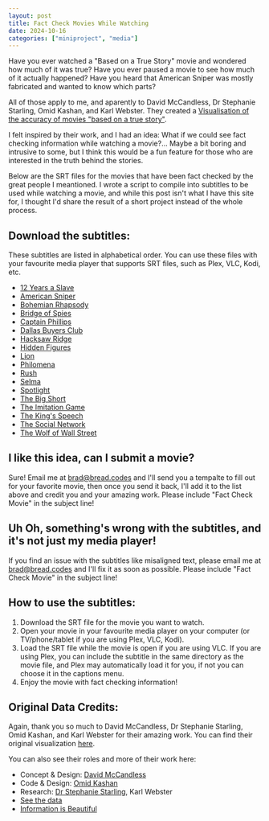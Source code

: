 ```yaml
---
layout: post
title: Fact Check Movies While Watching
date: 2024-10-16
categories: ["miniproject", "media"]
---
```


Have you ever watched a "Based on a True Story" movie and wondered how much of it was true? Have you ever paused a movie to see how much of it actually happened? Have you heard that American Sniper was mostly fabricated and wanted to know which parts?

All of those apply to me, and aparently to David McCandless, Dr Stephanie Starling, Omid Kashan, and Karl Webster. They created a [Visualisation of the accuracy of movies "based on a true story"](https://informationisbeautiful.net/visualizations/based-on-a-true-true-story/). 

I felt inspired by their work, and I had an idea: What if we could see fact checking information while watching a movie?... Maybe a bit boring and intrusive to some, but I think this would be a fun feature for those who are interested in the truth behind the stories.

Below are the SRT files for the movies that have been fact checked by the great people I meantioned. I wrote a script to compile into subtitles to be used while watching a movie, and while this post isn't what I have this site for, I thought I'd share the result of a short project instead of the whole process. 

## Download the subtitles:

These subtitles are listed in alphabetical order. You can use these files with your favourite media player that supports SRT files, such as Plex, VLC, Kodi, etc.

- [12 Years a Slave](/assets/factchecksrt/12_years_a_slave.srt)
- [American Sniper](/assets/factchecksrt/american_sniper.srt)
- [Bohemian Rhapsody](/assets/factchecksrt/bohemian_rhapsody.srt)
- [Bridge of Spies](/assets/factchecksrt/bridge_of_spies.srt)
- [Captain Phillips](/assets/factchecksrt/captain_phillips.srt)
- [Dallas Buyers Club](/assets/factchecksrt/dallas_buyers_club.srt)
- [Hacksaw Ridge](/assets/factchecksrt/hacksaw_ridge.srt)
- [Hidden Figures](/assets/factchecksrt/hidden_figures.srt)
- [Lion](/assets/factchecksrt/lion.srt)
- [Philomena](/assets/factchecksrt/philomena.srt)
- [Rush](/assets/factchecksrt/rush.srt)
- [Selma](/assets/factchecksrt/selma.srt)
- [Spotlight](/assets/factchecksrt/spotlight.srt)
- [The Big Short](/assets/factchecksrt/the_big_short.srt)
- [The Imitation Game](/assets/factchecksrt/the_imitation_game.srt)
- [The King's Speech](/assets/factchecksrt/the_kings_speech.srt)
- [The Social Network](/assets/factchecksrt/the_social_network.srt)
- [The Wolf of Wall Street](/assets/factchecksrt/the_wolf_of_wall_street.srt)

## I like this idea, can I submit a movie?

Sure! Email me at [brad@bread.codes](mailto:brad@bread.codes) and I'll send you a tempalte to fill out for your favorite movie, then once you send it back, I'll add it to the list above and credit you and your amazing work. Please include "Fact Check Movie" in the subject line!

## Uh Oh, something's wrong with the subtitles, and it's not just my media player!

If you find an issue with the subtitles like misaligned text, please email me at [brad@bread.codes](mailto:brad@bread.codes) and I'll fix it as soon as possible. Please include "Fact Check Movie" in the subject line!

## How to use the subtitles:

1. Download the SRT file for the movie you want to watch.
2. Open your movie in your favourite media player on your computer (or TV/phone/tablet if you are using Plex, VLC, Kodi).
3. Load the SRT file while the movie is open if you are using VLC. If you are using Plex, you can include the subtitle in the same directory as the movie file, and Plex may automatically load it for you, if not you can choose it in the captions menu.
4. Enjoy the movie with fact checking information!

## Original Data Credits:

Again, thank you so much to David McCandless, Dr Stephanie Starling, Omid Kashan, and Karl Webster for their amazing work. You can find their original visualization [here](https://informationisbeautiful.net/visualizations/based-on-a-true-true-story/).

You can also see their roles and more of their work here:

- Concept & Design: [David McCandless](http://davidmccandless.com)
- Code & Design: [Omid Kashan](https://omid.uk)
- Research: [Dr Stephanie Starling](https://stephaniestarling.com), Karl Webster
- [See the data](https://docs.google.com/spreadsheets/d/1sJDpzYH_sMYuYHqkmZeJGIq_TEXGDjboYdSoew7UjZ8)
- [Information is Beautiful](https://informationisbeautiful.net/)
